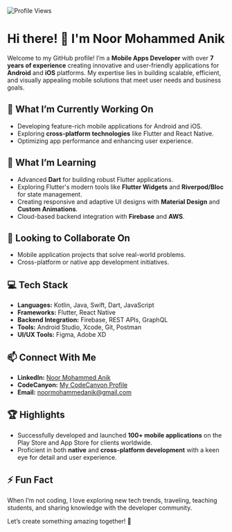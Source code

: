![Profile Views](https://komarev.com/ghpvc/?username=NoorMohammedAnik&color=blue&style=flat)

# Hi there! 👋 I'm Noor Mohammed Anik  

Welcome to my GitHub profile! I’m a **Mobile Apps Developer** with over **7 years of experience** creating innovative and user-friendly applications for **Android** and **iOS** platforms. My expertise lies in building scalable, efficient, and visually appealing mobile solutions that meet user needs and business goals.  

## 🔭 What I’m Currently Working On  
- Developing feature-rich mobile applications for Android and iOS.  
- Exploring **cross-platform technologies** like Flutter and React Native.  
- Optimizing app performance and enhancing user experience.  

## 🌱 What I’m Learning  
- Advanced **Dart** for building robust Flutter applications.  
- Exploring Flutter's modern tools like **Flutter Widgets** and **Riverpod/Bloc** for state management.  
- Creating responsive and adaptive UI designs with **Material Design** and **Custom Animations**.  
- Cloud-based backend integration with **Firebase** and **AWS**.  

## 👯 Looking to Collaborate On  
- Mobile application projects that solve real-world problems.  
- Cross-platform or native app development initiatives.  

## 💻 Tech Stack  
- **Languages:** Kotlin, Java, Swift, Dart, JavaScript  
- **Frameworks:** Flutter, React Native  
- **Backend Integration:** Firebase, REST APIs, GraphQL  
- **Tools:** Android Studio, Xcode, Git, Postman  
- **UI/UX Tools:** Figma, Adobe XD  

## 📫 Connect With Me  
- **LinkedIn:** [Noor Mohammed Anik](https://www.linkedin.com/in/noor-mohammed-anik)  
- **CodeCanyon:** [My CodeCanyon Profile](https://codecanyon.net/user/onlinesoftsell/portfolio)  
- **Email:** [noormohammedanik@gmail.com](mailto:noormohammedanik@gmail.com)  

## 🏆 Highlights  
- Successfully developed and launched **100+ mobile applications** on the Play Store and App Store for clients worldwide.
- Proficient in both **native** and **cross-platform development** with a keen eye for detail and user experience.  

## ⚡ Fun Fact  
When I’m not coding, I love exploring new tech trends, traveling, teaching students, and sharing knowledge with the developer community.  


Let’s create something amazing together! 🚀  
